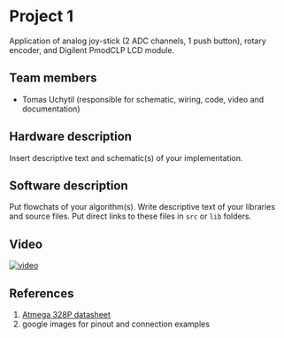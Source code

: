 # Project 1

Application of analog joy-stick (2 ADC channels, 1 push button), rotary encoder, and Digilent PmodCLP LCD module.

## Team members

* Tomas Uchytil (responsible for schematic, wiring, code, video and documentation)

## Hardware description

Insert descriptive text and schematic(s) of your implementation.

## Software description

Put flowchats of your algorithm(s). Write descriptive text of your libraries and source files. Put direct links to these files in `src` or `lib` folders.

## Video

[![video](https://img.youtube.com/vi/JNuxtKqhXKQ/0.jpg)](https://youtu.be/JNuxtKqhXKQ)

## References

1. [Atmega 328P datasheet](https://ww1.microchip.com/downloads/en/DeviceDoc/Atmel-7810-Automotive-Microcontrollers-ATmega328P_Datasheet.pdf)
2. google images for pinout and connection examples